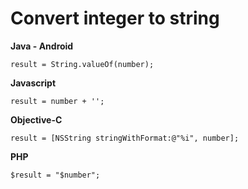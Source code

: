 # Convert integer to string

**Java - Android**
```
result = String.valueOf(number);
```

**Javascript**
```
result = number + '';
```

**Objective-C**
```
result = [NSString stringWithFormat:@"%i", number];
```

**PHP**
```
$result = "$number";
```

